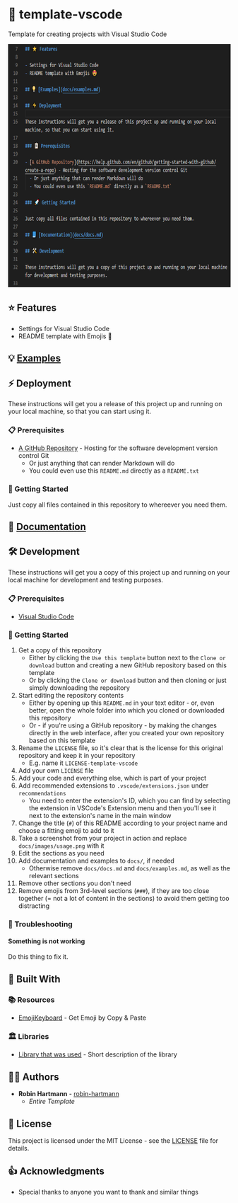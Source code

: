 # 📄 template-vscode

Template for creating projects with Visual Studio Code

<img src="docs/images/usage.png" height="550">

## ⭐ Features

- Settings for Visual Studio Code
- README template with Emojis 🤩

## 💡 [Examples](docs/examples.md)

## ⚡ Deployment

These instructions will get you a release of this project up and running on your local machine, so that you can start using it.

### 📋 Prerequisites

- [A GitHub Repository](https://help.github.com/en/github/getting-started-with-github/create-a-repo) - Hosting for the software development version control Git
  - Or just anything that can render Markdown will do
  - You could even use this `README.md` directly as a `README.txt`

### 🚀 Getting Started

Just copy all files contained in this repository to whereever you need them.

## 📘 [Documentation](docs/docs.md)

## 🛠️ Development

These instructions will get you a copy of this project up and running on your local machine for development and testing purposes.

### 📋 Prerequisites

- [Visual Studio Code](https://code.visualstudio.com/)

### 🚀 Getting Started

1. Get a copy of this repository
   - Either by clicking the `Use this template` button next to the `Clone or download` button and creating a new GitHub repository based on this template
   - Or by clicking the `Clone or download` button and then cloning or just simply downloading the repository
1. Start editing the repository contents
   - Either by opening up this `README.md` in your text editor - or, even better, open the whole folder into which you cloned or downloaded this repository
   - Or - if you're using a GitHub repository - by making the changes directly in the web interface, after you created your own repository based on this template
1. Rename the `LICENSE` file, so it's clear that is the license for this original repository and keep it in your repository
   - E.g. name it `LICENSE-template-vscode`
1. Add your own `LICENSE` file
1. Add your code and everything else, which is part of your project
1. Add recommended extensions to `.vscode/extensions.json` under `recommendations`
   - You need to enter the extension's ID, which you can find by selecting the extension in VSCode's Extension menu and then you'll see it next to the extension's name in the main window
1. Change the title (`#`) of this README according to your project name and choose a fitting emoji to add to it
1. Take a screenshot from your project in action and replace `docs/images/usage.png` with it
1. Edit the sections as you need
1. Add documentation and examples to `docs/`, if needed
   - Otherwise remove `docs/docs.md` and `docs/examples.md`, as well as the relevant sections
1. Remove other sections you don't need
1. Remove emojis from 3rd-level sections (`###`), if they are too close together (= not a lot of content in the sections) to avoid them getting too distracting

### 🐞 Troubleshooting

#### Something is not working

Do this thing to fix it.

## 🧰 Built With

### 📚 Resources

- [EmojiKeyboard](https://emojikeyboard.top/) - Get Emoji by Copy & Paste

### 🏛️ Libraries

- [Library that was used]() - Short description of the library

## 👨‍💻 Authors

- **Robin Hartmann** - [robin-hartmann](https://github.com/robin-hartmann)
  - _Entire Template_

## 📃 License

This project is licensed under the MIT License - see the [LICENSE](LICENSE) file for details.

## 👍 Acknowledgments

- Special thanks to anyone you want to thank and similar things
